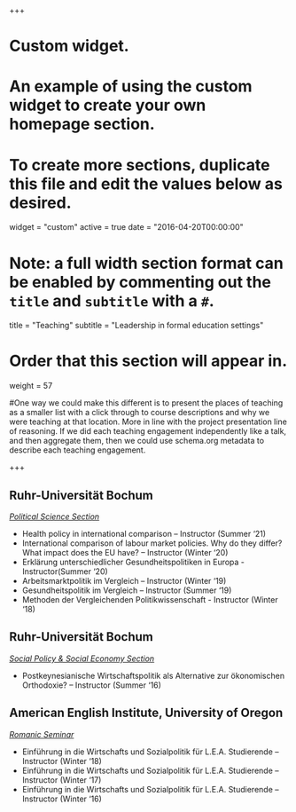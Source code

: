 +++
# Custom widget.
# An example of using the custom widget to create your own homepage section.
# To create more sections, duplicate this file and edit the values below as desired.
widget = "custom"
active = true
date = "2016-04-20T00:00:00"

# Note: a full width section format can be enabled by commenting out the `title` and `subtitle` with a `#`.
title = "Teaching"
subtitle = "Leadership in formal education settings"


# Order that this section will appear in.
weight = 57

#One way we could make this different is to present the places of teaching as a smaller list with a click through to course descriptions and why we were teaching at that location. More in line with the project presentation line of reasoning. If we did each teaching engagement independently like a talk, and then aggregate them, then we could use schema.org metadata to describe each teaching engagement.

+++
<h2>Ruhr-Universität Bochum </h2>

_[Political Science Section](https://www.sowi.rub.de/sektionen/powi/index.html.en)_

+ Health policy in international comparison – Instructor (Summer ‘21)
+ International comparison of labour market policies. Why do they differ? What impact does the EU have? – Instructor (Winter ‘20)
+ Erklärung unterschiedlicher Gesundheitspolitiken in Europa - Instructor(Summer ‘20)
+ Arbeitsmarktpolitik im Vergleich – Instructor (Winter ‘19)
+ Gesundheitspolitik im Vergleich – Instructor (Summer ‘19)
+ Methoden der Vergleichenden Politikwissenschaft - Instructor (Winter ‘18)


<h2>Ruhr-Universität Bochum </h2>

_[Social Policy & Social Economy Section](https://www.sowi.rub.de/sektionen/sopooek/index.html.en)_

+ Postkeynesianische Wirtschaftspolitik als Alternative zur ökonomischen Orthodoxie? – Instructor (Summer ‘16)


<h2>American English Institute, University of Oregon</h2>

_[Romanic Seminar](https://www.ruhr-uni-bochum.de/romsem/)_

+ Einführung in die Wirtschafts und Sozialpolitik für L.E.A. Studierende  – Instructor  (Winter ‘18)
+ Einführung in die Wirtschafts und Sozialpolitik für L.E.A. Studierende  – Instructor  (Winter ‘17)
+ Einführung in die Wirtschafts und Sozialpolitik für L.E.A. Studierende  – Instructor  (Winter ‘16)



